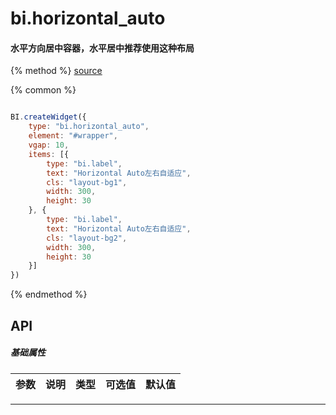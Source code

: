 # bi.horizontal_auto

#### 水平方向居中容器，水平居中推荐使用这种布局

{% method %}
[source](https://jsfiddle.net/fineui/ej2j8umg/)

{% common %}
```javascript

BI.createWidget({
    type: "bi.horizontal_auto",
    element: "#wrapper",
    vgap: 10,
    items: [{
        type: "bi.label",
        text: "Horizontal Auto左右自适应",
        cls: "layout-bg1",
        width: 300,
        height: 30
    }, {
        type: "bi.label",
        text: "Horizontal Auto左右自适应",
        cls: "layout-bg2",
        width: 300,
        height: 30
    }]
})


```

{% endmethod %}


## API
##### 基础属性
| 参数    | 说明                           | 类型       | 可选值 | 默认值
| :------ |:-------------                  | :-----     | :----|:----



---